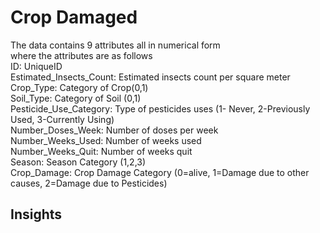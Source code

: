 # Crop Damaged

The data contains 9 attributes all in numerical form  
where the attributes are as follows  
ID: UniqueID  
Estimated_Insects_Count: Estimated insects count per square meter  
Crop_Type: Category of Crop(0,1)  
Soil_Type: Category of Soil (0,1)  
Pesticide_Use_Category: Type of pesticides uses (1- Never, 2-Previously Used, 3-Currently Using)  
Number_Doses_Week: Number of doses per week  
Number_Weeks_Used: Number of weeks used  
Number_Weeks_Quit: Number of weeks quit  
Season: Season Category (1,2,3)  
Crop_Damage: Crop Damage Category (0=alive, 1=Damage due to other causes, 2=Damage due to Pesticides)  


## Insights


